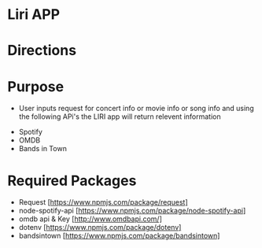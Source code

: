 # Liri APP
# Directions

# Purpose

* User inputs request for concert info or movie info or song info and using the following APi's the LIRI app will return relevent information

- Spotify
- OMDB
- Bands in Town

# Required Packages

- Request [https://www.npmjs.com/package/request]
- node-spotify-api [https://www.npmjs.com/package/node-spotify-api]
- omdb api & Key [http://www.omdbapi.com/]
- dotenv [https://www.npmjs.com/package/dotenv]
- bandsintown [https://www.npmjs.com/package/bandsintown]

